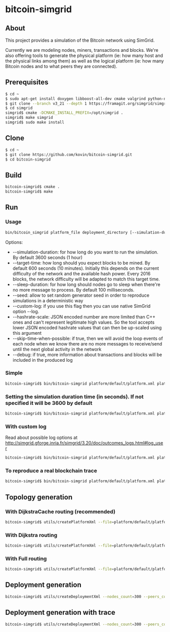 # bitcoin-simgrid

## About
This project provides a simulation of the Bitcoin network using SimGrid.

Currently we are modeling nodes, miners, transactions and blocks.
We're also offering tools to generate the physical platform (ie: how many host and the physical links among them) as well as the logical platform (ie: how many Bitcoin nodes and to what peers they are connected).

## Prerequisites
```bash
$ cd ~
$ sudo apt-get install doxygen libboost-all-dev cmake valgrind python-networkx python-lxml git
$ git clone --branch v3_21 --depth 1 https://framagit.org/simgrid/simgrid.git simgrid
$ cd simgrid
simgrid$ cmake -DCMAKE_INSTALL_PREFIX=/opt/simgrid .
simgrid$ make simgrid
simgrid$ sudo make install
```

## Clone
```bash
$ cd ~
$ git clone https://github.com/kovin/bitcoin-simgrid.git
$ cd bitcoin-simgrid
```

## Build
```bash
bitcoin-simgrid$ cmake .
bitcoin-simgrid$ make
```

## Run

### Usage
```bash
bin/bitcoin_simgrid platform_file deployment_directory [--simulation-duration <seconds>] [--target-time <seconds>] [--sleep-duration <milliseconds>] [--custom-log]
```
Options:
* --simulation-duration: for how long do you want to run the simulation. By default 3600 seconds (1 hour)
* --target-time: how long should you expect blocks to be mined. By default 600 seconds (10 minutes). Initially this depends on the current difficulty of the network and the available hash power. Every 2016 blocks, the network difficulty will be adapted to match this target time.
* --sleep-duration: for how long should nodes go to sleep when there're no more message to process. By default 100 milliseconds.
* --seed: allow to set random generator seed in order to reproduce simulations in a deterministic way
* --custom-log: if you use this flag then you can use native SimGrid option --log.
* --hashrate-scale: JSON encoded number are more limited than C++ ones and can't represent legitimate high values. So the tool accepts lower JSON encoded hashrate values that can then be up-scaled using this argument
* --skip-time-when-possible: if true, then we will avoid the loop events of each node when we know there are no more messages to receive/send until the next global activity in the network
* --debug: if true, more information about transactions and blocks will be included in the produced log

### Simple
```bash
bitcoin-simgrid$ bin/bitcoin-simgrid platform/default/platform.xml platform/default/deployment/

```
### Setting the simulation duration time (in seconds). If not specified it will be 3600 by default
```bash
bitcoin-simgrid$ bin/bitcoin-simgrid platform/default/platform.xml platform/default/deployment/ --simulation-duration 7200

```
### With custom log
Read about possible log options at http://simgrid.gforge.inria.fr/simgrid/3.20/doc/outcomes_logs.html#log_user
```bash
bitcoin-simgrid$ bin/bitcoin-simgrid platform/default/platform.xml platform/default/deployment/ --custom-log --log="bitcoin_simgrid.fmt:%c%e%d%10h:%e%m%n bitcoin_simgrid.thres:info"

```
### To reproduce a real blockchain trace
```bash
bitcoin-simgrid$ bin/bitcoin-simgrid platform/default/platform.xml platform/trace_deployment/

```


## Topology generation

### With DijkstraCache routing (recommended)
```bash
bitcoin-simgrid$ utils/createPlatformXml --file=platform/default/platform.xml --hosts_count=300 --edges=8 --routing=DijkstraCache --seed=1
```

### With Dijkstra routing
```bash
bitcoin-simgrid$ utils/createPlatformXml --file=platform/default/platform.xml --hosts_count=300 --edges=8 --routing=Dijkstra --seed=1
```

### With Full routing
```bash
bitcoin-simgrid$ utils/createPlatformXml --file=platform/default/platform.xml --hosts_count=300 --edges=8 --routing=Full --seed=1
```

## Deployment generation
```bash
bitcoin-simgrid$ utils/createDeploymentXml --nodes_count=300 --peers_count=8 --data_dir=platform/default/deployment --miners_ratio=10 --txs_per_day=200000 --difficulty=3462542391191 --global_hashrate=25130091717 --distribution_type=exponential --distribution_lambda=2.5 --seed=1
```

## Deployment generation with trace
```bash
bitcoin-simgrid$ utils/createDeploymentXml --nodes_count=300 --peers_count=8 --data_dir=platform/trace_deployment --difficulty=3462542391191 --distribution_type=exponential --distribution_lambda=2.5 --trace_dir=blockchain --activity_generation_type=trace --seed=1
```
